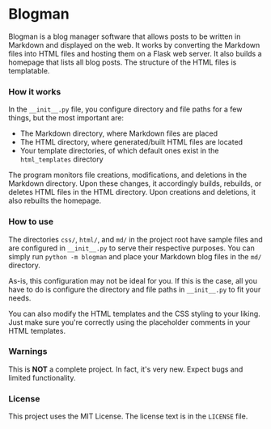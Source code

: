 # Blogman
Blogman is a blog manager software that allows posts to be written in Markdown and displayed on the web. It works by converting the Markdown files into HTML files and hosting them on a Flask web server. It also builds a homepage that lists all blog posts. The structure of the HTML files is templatable.

### How it works
In the `__init__.py` file, you configure directory and file paths for a few things, but the most important are:

- The Markdown directory, where Markdown files are placed
- The HTML directory, where generated/built HTML files are located
- Your template directories, of which default ones exist in the `html_templates` directory

The program monitors file creations, modifications, and deletions in the Markdown directory. Upon these changes, it accordingly builds, rebuilds, or deletes HTML files in the HTML directory. Upon creations and deletions, it also rebuilts the homepage.

### How to use
The directories `css/`, `html/`, and `md/` in the project root have sample files and are configured in `__init__.py` to serve their respective purposes. You can simply run `python -m blogman` and place your Markdown blog files in the `md/` directory.

As-is, this configuration may not be ideal for you. If this is the case, all you have to do is configure the directory and file paths in `__init__.py` to fit your needs.

You can also modify the HTML templates and the CSS styling to your liking. Just make sure you're correctly using the placeholder comments in your HTML templates.

### Warnings
This is **NOT** a complete project. In fact, it's very new. Expect bugs and limited functionality.

### License
This project uses the MIT License. The license text is in the `LICENSE` file.